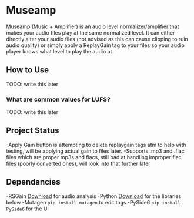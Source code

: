 # Museamp
Museamp (Music + Amplifier) is an audio level normalizer/amplifier that makes your audio files play at the same normalized level. It can either directly alter your audio files (not advised as this can cause clipping to ruin audio quality) or simply apply a ReplayGain tag to your files so your audio player knows what level to play the audio at.

## How to Use
TODO: write this later

### What are common values for LUFS?
TODO: write this later

## Project Status
-Apply Gain button is attempting to delete replaygain tags atm to help with testing, will be applying actual gain to files later.
-Supports .mp3 and .flac files which are proper mp3s and flacs, still bad at handling improper flac files (poorly converted ones), will look into that further later

## Dependancies
-RSGain [Download](https://github.com/complexlogic/rsgain) for audio analysis
-Python [Download](https://www.python.org/downloads/) for the libraries below
-Mutagen ```pip install mutagen``` to edit tags
-PySide6 ```pip install PySide6``` for the UI